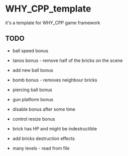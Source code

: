 # WHY_CPP_template
it's a template for WHY_CPP game framework

## TODO

- ball speed bonus
- tanos bonus - remove half of the bricks on the scene
- add new ball bonus
- bomb bonus - removes neighbour bricks
- piercing ball bonus
- gun platform bonus

- disable bonus after some time
- control resize bonus

- brick has HP and might be indestructible

- add bricks destruction effects

- many levels - read from file